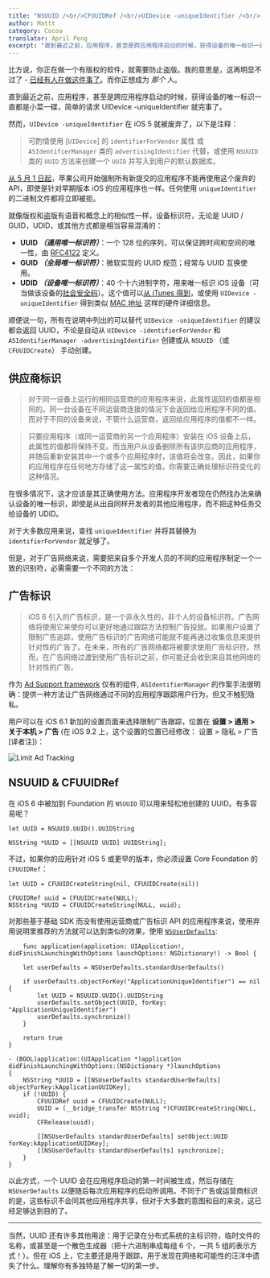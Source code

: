 ```yaml
---
title: "NSUUID /<br/>CFUUIDRef /<br/>UIDevice -uniqueIdentifier /<br/>-identifierForVendor"
author: Mattt
category: Cocoa
translator: April Peng
excerpt: "直到最近之前，应用程序，甚至是跨应用程序启动的时候，获得设备的唯一标识一直都是小菜一碟，简单的请求 UIDevice -uniqueIdentifier 就完事了。"
---
```


比方说，你正在做一个有版权的软件，就需要防止盗版。我的意思是，这再明显不过了 - [已经有人在做这件事了](http://www.fakeblock.com)。而你正想成为 _那个_ 人。

直到最近之前，应用程序，甚至是跨应用程序启动的时候，获得设备的唯一标识一直都是小菜一碟，简单的请求 UIDevice -uniqueIdentifier 就完事了。

然而，`UIDevice -uniqueIdentifier` 在 iOS 5 就被废弃了，以下是注释：

> 可酌情使用 [`UIDevice`] 的 `identifierForVendor` 属性 或 `ASIdentifierManager` 类的 `advertisingIdentifier` 代替，或使用 `NSUUID` 类的 `UUID` 方法来创建一个 `UUID` 并写入到用户的默认数据库。

[从 5 月 1 日起](https://developer.apple.com/news/?id=3212013a)，苹果公司开始强制所有新提交的应用程序不能再使用这个废弃的 API，即使是针对早期版本 iOS 的应用程序也一样。任何使用 `uniqueIdentifier` 的二进制文件都将立即被拒。

就像版权和盗版有语音和概念上的相似性一样，设备标识符，无论是 UUID / GUID，UDID，或其他方式都是相当容易混淆的：

- **UUID _（通用唯一标识符）_**：一个 128 位的序列，可以保证跨时间和空间的唯一性，由 [RFC4122](http://www.ietf.org/rfc/rfc4122.txt) 定义。
- **GUID _（全局唯一标识符）_**：微软实现的 UUID 规范；经常与 UUID 互换使用。
- **UDID _（设备唯一标识符）_**：40 个十六进制字符，用来唯一标识 iOS 设备（可当做该设备的[社会安全码](https://zh.wikipedia.org/wiki/%E7%A4%BE%E6%9C%83%E5%AE%89%E5%85%A8%E8%99%9F%E7%A2%BC)）。这个值可以[从 iTunes 得到](http://whatsmyudid.com)，或使用 `UIDevice -uniqueIdentifier` 得到类似 [MAC 地址](http://en.wikipedia.org/wiki/MAC_address) 这样的硬件详细信息。

顺便说一句，所有在说明中列出的可以替代 `UIDevice -uniqueIdentifier` 的建议都会返回 UUID，不论是自动从 `UIDevice -identifierForVendor` 和 `ASIdentifierManager -advertisingIdentifier` 创建或从 `NSUUID` （或 `CFUUIDCreate`） 手动创建。

## 供应商标识

> 对于同一设备上运行的相同运营商的应用程序来说，此属性返回的值都是相同的。同一台设备在不同运营商连接的情况下会返回给应用程序不同的值。而对于不同的设备来说，不管什么运营商，返回给应用程序的值都不一样。

> 只要应用程序（或同一运营商的另一个应用程序）安装在 iOS 设备上后，此属性的值都将保持不变。而当用户从设备删除所有该供应商的应用程序，并随后重新安装其中一个或多个应用程序时，该值将会改变。因此，如果你的应用程序在任何地方存储了这一属性的值，你需要正确处理标识符变化的这种情况。

在很多情况下，这才应该是其正确使用方法。应用程序开发者现在仍然找办法来确认设备的唯一标识，即使是从出自同样开发者的其他应用程序，而不把这种任务交给设备的 UDID。

对于大多数应用来说，查找 `uniqueIdentifier` 并将其替换为 `identifierForVendor` 就足够了。

但是，对于广告网络来说，需要把来自多个开发人员的不同的应用程序制定一个一致的识别符，必需需要一个不同的方法：

## 广告标识

> iOS 6 引入的广告标识，是一个非永久性的，非个人的设备标识符。广告网络将使用它来使你可以更好地通过跟踪方法控制广告投放。如果用户设置了限制广告追踪，使用广告标识的广告网络可能就不能再通过收集信息来提供针对性的广告了。在未来，所有的广告网络都将被要求使用广告标识符。然而，在广告网络过渡到使用广告标识之前，你可能还会收到来自其他网络的针对性的广告。

作为 [Ad Support framework](http://developer.apple.com/library/ios/#documentation/DeviceInformation/Reference/AdSupport_Framework/_index.html#//apple_ref/doc/uid/TP40012658) 仅有的组件, `ASIdentifierManager` 的作案手法很明确：提供一种方法让广告网络通过不同的应用程序跟踪用户行为，但又不触犯隐私。

用户可以在 iOS 6.1 新加的设置页面来选择限制广告跟踪，位置在 **设置 > 通用 > 关于本机 > 广告** (在 iOS 9.2 上，这个设置的位置已经修改： 设置 > 隐私 > 广告 [译者注])：

![Limit Ad Tracking](http://nshipster.s3.amazonaws.com/ad-support-limit-ad-tracking.png)

## NSUUID & CFUUIDRef

在 iOS 6 中被加到 Foundation 的 `NSUUID` 可以用来轻松地创建的 UUID。有多容易呢？

~~~{swift}
let UUID = NSUUID.UUID().UUIDString
~~~

~~~{objective-c}
NSString *UUID = [[NSUUID UUID] UUIDString];
~~~

不过，如果你的应用针对 iOS 5 或更早的版本，你必须设置 Core Foundation 的 `CFUUIDRef`：

~~~{swift}
let UUID = CFUUIDCreateString(nil, CFUUIDCreate(nil))
~~~

~~~{objective-c}
CFUUIDRef uuid = CFUUIDCreate(NULL);
NSString *UUID = CFUUIDCreateString(NULL, uuid);
~~~

对那些基于基础 SDK 而没有使用运营商或广告标识 API 的应用程序来说，使用弃用说明里推荐的方法就可以达到类似的效果，使用 [`NSUserDefaults`](http://developer.apple.com/library/ios/#documentation/cocoa/reference/foundation/Classes/NSUserDefaults_Class/Reference/Reference.html):

~~~{swift}
    func application(application: UIApplication!, didFinishLaunchingWithOptions launchOptions: NSDictionary!) -> Bool {

    let userDefaults = NSUserDefaults.standardUserDefaults()

    if userDefaults.objectForKey("ApplicationUniqueIdentifier") == nil {
        let UUID = NSUUID.UUID().UUIDString
        userDefaults.setObject(UUID, forKey: "ApplicationUniqueIdentifier")
        userDefaults.synchronize()
    }

    return true
}
~~~

~~~{objective-c}
- (BOOL)application:(UIApplication *)application
didFinishLaunchingWithOptions:(NSDictionary *)launchOptions
{
    NSString *UUID = [[NSUserDefaults standardUserDefaults] objectForKey:kApplicationUUIDKey];
    if (!UUID) {
        CFUUIDRef uuid = CFUUIDCreate(NULL);
        UUID = (__bridge_transfer NSString *)CFUUIDCreateString(NULL, uuid);
        CFRelease(uuid);

        [[NSUserDefaults standardUserDefaults] setObject:UUID forKey:kApplicationUUIDKey];
        [[NSUserDefaults standardUserDefaults] synchronize];
    }
}
~~~

以此方式，一个 UUID 会在应用程序启动的第一时间被生成，然后存储在 `NSUserDefaults` 以便随后每次应用程序的启动所调用。不同于广告或运营商标识的是，这些标识不会同其他应用程序共享，但对于大多数的意图和目的来说，这已经足够达到目的了。

---

当然，UUID 还有许多其他用途：用于记录在分布式系统的主标识符，临时文件的名称，或甚至是一个散色生成器（把十六进制串成每组 6 个，一共 5 组的表示方式！）。但在 iOS 上，它主要还是用于跟踪，用于发现在网络和可能性的汪洋中遗失了什么。理解你有多独特是了解一切的第一步。
